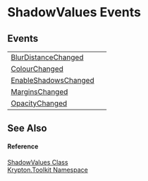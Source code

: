 # ShadowValues Events




## Events
<table>
<tr>
<td><a href="b28d1f50-3583-a2c6-d867-46d08449aeac.md">BlurDistanceChanged</a></td>
<td> </td></tr>
<tr>
<td><a href="53bf4aaf-7309-38ac-c0bb-da474a623b9f.md">ColourChanged</a></td>
<td> </td></tr>
<tr>
<td><a href="32e0a833-faec-e2f0-7bce-8ea95d01be37.md">EnableShadowsChanged</a></td>
<td> </td></tr>
<tr>
<td><a href="7a1fc57f-f6a5-79ee-c4bc-b1e5d4e48217.md">MarginsChanged</a></td>
<td> </td></tr>
<tr>
<td><a href="d3b49740-70fd-0962-cfe5-884ff98388b5.md">OpacityChanged</a></td>
<td> </td></tr>
</table>

## See Also


#### Reference
<a href="4d204e23-e22e-29ac-d2bc-a2a297688f00.md">ShadowValues Class</a>  
<a href="79d2eac2-21f4-54ff-7552-b20c33c30600.md">Krypton.Toolkit Namespace</a>  
